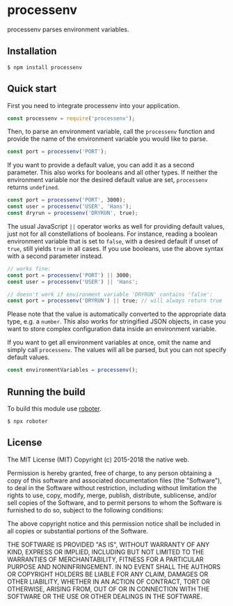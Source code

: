 # processenv

processenv parses environment variables.

## Installation

```shell
$ npm install processenv
```

## Quick start

First you need to integrate processenv into your application.

```javascript
const processenv = require('processenv');
```

Then, to parse an environment variable, call the `processenv` function and provide the name of the environment variable you would like to parse.

```javascript
const port = processenv('PORT');
```

If you want to provide a default value, you can add it as a second parameter. This also works for booleans and all other types. If neither the environment variable nor the desired default value are set, `processenv` returns `undefined`.

```javascript
const port = processenv('PORT', 3000);
const user = processenv('USER', 'Hans');
const dryrun = processenv('DRYRUN', true);
```

The usual JavaScript `||` operator works as well for providing default values, just not for all constellations of booleans. For instance, reading a boolean environment variable that is set to `false`, with a desired default if unset of `true`, still yields `true` in all cases. If you use booleans, use the above syntax with a second parameter instead.

```javascript
// works fine:
const port = processenv('PORT') || 3000;
const user = processenv('USER') || 'Hans';

// doesn't work if environment variable 'DRYRUN' contains 'false':
const port = processenv('DRYRUN') || true; // will always return true
```

Please note that the value is automatically converted to the appropriate data type, e.g. a `number`. This also works for stringified JSON objects, in case you want to store complex configuration data inside an environment variable.

If you want to get all environment variables at once, omit the name and simply call `processenv`. The values will all be parsed, but you can not specify default values.

```javascript
const environmentVariables = processenv();
```

## Running the build

To build this module use [roboter](https://www.npmjs.com/package/roboter).

```shell
$ npx roboter
```

## License

The MIT License (MIT)
Copyright (c) 2015-2018 the native web.

Permission is hereby granted, free of charge, to any person obtaining a copy of this software and associated documentation files (the "Software"), to deal in the Software without restriction, including without limitation the rights to use, copy, modify, merge, publish, distribute, sublicense, and/or sell copies of the Software, and to permit persons to whom the Software is furnished to do so, subject to the following conditions:

The above copyright notice and this permission notice shall be included in all copies or substantial portions of the Software.

THE SOFTWARE IS PROVIDED "AS IS", WITHOUT WARRANTY OF ANY KIND, EXPRESS OR IMPLIED, INCLUDING BUT NOT LIMITED TO THE WARRANTIES OF MERCHANTABILITY, FITNESS FOR A PARTICULAR PURPOSE AND NONINFRINGEMENT. IN NO EVENT SHALL THE AUTHORS OR COPYRIGHT HOLDERS BE LIABLE FOR ANY CLAIM, DAMAGES OR OTHER LIABILITY, WHETHER IN AN ACTION OF CONTRACT, TORT OR OTHERWISE, ARISING FROM, OUT OF OR IN CONNECTION WITH THE SOFTWARE OR THE USE OR OTHER DEALINGS IN THE SOFTWARE.
